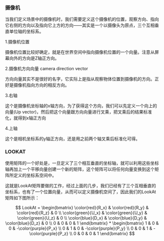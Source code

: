 ### 摄像机

当我们定义场景中的摄像机时，我们需要定义这个摄像机的位置，观察方向、指向它右侧的方向以及指向它上方的方向——其实是一个以摄像头为原点，三个互相垂直单位轴的坐标系。

1.摄像机位置

摄像机位置比较好确定，就是在世界空间中指向摄像机位置的一个向量。注意从屏幕向外的方向是Z轴正方向。

2.摄像机方向向量 camera direction vector

方向向量其实不是很好的名字，它实际上是指从观察物体位置到摄像机的方向。正好是摄像机指向方向的相反方向。

3.右轴

这个是摄像机坐标轴的x轴方向，为了获得这个方向，我们可以先定义一个向上的向量\(Up vector\)，然后把这个向量跟方向向量进行叉乘，把叉乘后的结果标准化，就得到x轴正方向

4.上轴

这个是相机坐标系的y轴正方向，还是用之前两个轴叉乘后标准化可得。

### LOOKAT

使用矩阵的一个好处是，一旦定义了三个相互垂直的坐标轴，就可以利用这些坐标轴再加上一个平移向量创建一个新的矩阵，这个矩阵可以将任何向量变换到这个矩阵所定义的坐标系空间中。

这就是LookAt矩阵要做的工作，经过上面的几步，我们已经有了三个互相垂直的坐标系，也有了一个位置向量，从而可以定义摄像机空间了，因此我们的LookAt矩阵如下图所示：

$$
LookAt = \begin{bmatrix} \color{red}{R_x} & \color{red}{R_y} & \color{red}{R_z} & 0 \\ \color{green}{U_x} & \color{green}{U_y} & \color{green}{U_z} & 0 \\ \color{blue}{D_x} & \color{blue}{D_y} & \color{blue}{D_z} & 0 \\ 0 & 0 & 0  & 1 \end{bmatrix} * \begin{bmatrix} 1 & 0 & 0 & -\color{purple}{P_x} \\ 0 & 1 & 0 & -\color{purple}{P_y} \\ 0 & 0 & 1 & -\color{purple}{P_z} \\ 0 & 0 & 0  & 1 \end{bmatrix}
$$



